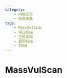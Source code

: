 ```yaml
---
category:
    - 网络安全
    - 信息收集
tags:
    - MassVulScan
    - 端口扫描
    - 主机发现
    - 漏洞扫描
    - TODO
---
```


# MassVulScan